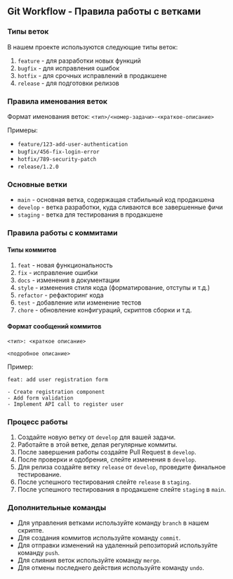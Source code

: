 ## Git Workflow - Правила работы с ветками

### Типы веток

В нашем проекте используются следующие типы веток:

1. `feature` - для разработки новых функций
2. `bugfix` - для исправления ошибок
3. `hotfix` - для срочных исправлений в продакшене
4. `release` - для подготовки релизов

### Правила именования веток

Формат именования веток: `<тип>/<номер-задачи>-<краткое-описание>`

Примеры:

- `feature/123-add-user-authentication`
- `bugfix/456-fix-login-error`
- `hotfix/789-security-patch`
- `release/1.2.0`

### Основные ветки

- `main` - основная ветка, содержащая стабильный код продакшена
- `develop` - ветка разработки, куда сливаются все завершенные фичи
- `staging` - ветка для тестирования в продакшене

### Правила работы с коммитами

#### Типы коммитов

1. `feat` - новая функциональность
2. `fix` - исправление ошибки
3. `docs` - изменения в документации
4. `style` - изменения стиля кода (форматирование, отступы и т.д.)
5. `refactor` - рефакторинг кода
6. `test` - добавление или изменение тестов
7. `chore` - обновление конфигураций, скриптов сборки и т.д.

#### Формат сообщений коммитов

```
<тип>: <краткое описание>

<подробное описание>
```

Пример:

```
feat: add user registration form

- Create registration component
- Add form validation
- Implement API call to register user
```

### Процесс работы

1. Создайте новую ветку от `develop` для вашей задачи.
2. Работайте в этой ветке, делая регулярные коммиты.
3. После завершения работы создайте Pull Request в `develop`.
4. После проверки и одобрения, слейте изменения в `develop`.
5. Для релиза создайте ветку `release` от `develop`, проведите финальное тестирование.
6. После успешного тестирования слейте `release` в `staging`.
7. После успешного тестирования в продакшене слейте `staging` в `main`.

### Дополнительные команды

- Для управления ветками используйте команду `branch` в нашем скрипте.
- Для создания коммитов используйте команду `commit`.
- Для отправки изменений на удаленный репозиторий используйте команду `push`.
- Для слияния веток используйте команду `merge`.
- Для отмены последнего действия используйте команду `undo`.

